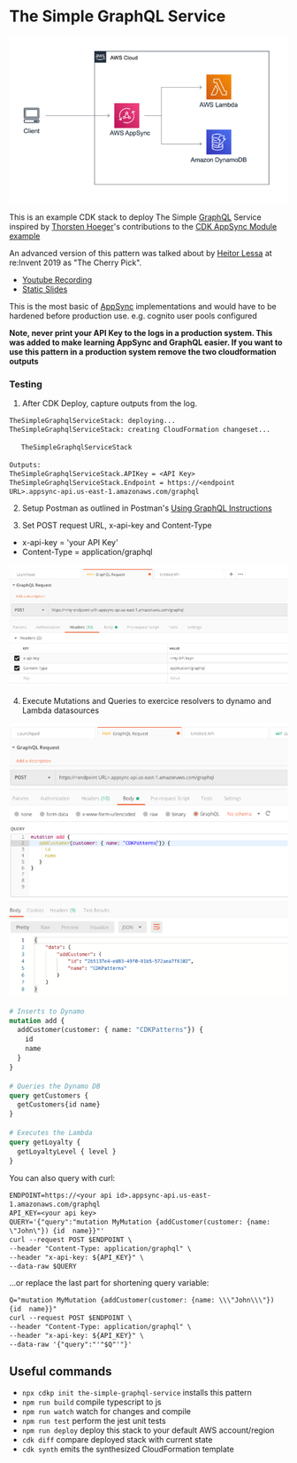 # The Simple GraphQL Service

![architecture](img/architecture.png)

This is an example CDK stack to deploy The Simple [GraphQL](https://graphql.org/) Service inspired by [Thorsten Hoeger](https://twitter.com/hoegertn)'s contributions to the [CDK AppSync Module example]( https://docs.aws.amazon.com/cdk/api/latest/docs/aws-appsync-readme.html#usage-example)

An advanced version of this pattern was talked about by [Heitor Lessa](https://twitter.com/heitor_lessa) at re:Invent 2019 as "The Cherry Pick".

* [Youtube Recording](https://www.youtube.com/watch?v=9IYpGTS7Jy0)
* [Static Slides](https://d1.awsstatic.com/events/reinvent/2019/REPEAT_3_Serverless_architectural_patterns_and_best_practices_ARC307-R3.pdf)

This is the most basic of [AppSync](https://aws.amazon.com/appsync/) implementations and would have to be hardened before production use. e.g. cognito user pools configured

**Note, never print your API Key to the logs in a production system. This was added to make learning AppSync and GraphQL easier. If you want to use this pattern in a production system remove the two cloudformation outputs**

### Testing

1. After CDK Deploy, capture outputs from the log.

```text
TheSimpleGraphqlServiceStack: deploying...
TheSimpleGraphqlServiceStack: creating CloudFormation changeset...

   TheSimpleGraphqlServiceStack

Outputs:
TheSimpleGraphqlServiceStack.APIKey = <API Key>
TheSimpleGraphqlServiceStack.Endpoint = https://<endpoint URL>.appsync-api.us-east-1.amazonaws.com/graphql
```

2. Setup Postman as outlined in Postman's [Using GraphQL Instructions](https://learning.postman.com/docs/postman/sending-api-requests/graphql/)

3. Set POST request URL, x-api-key and Content-Type
* x-api-key = 'your API Key'
* Content-Type = application/graphql

![postman](img/postman-headers.png)

4. Execute Mutations and Queries to exercice resolvers to dynamo and Lambda datasources

![postman](img/postman-queries.png)

```graphql
# Inserts to Dynamo
mutation add {
  addCustomer(customer: { name: "CDKPatterns"}) {
    id
    name
  }
}

# Queries the Dynamo DB
query getCustomers {
  getCustomers{id name}
}

# Executes the Lambda
query getLoyalty {
  getLoyaltyLevel { level }
}
```

You can also query with curl:

```shell script
ENDPOINT=https://<your api id>.appsync-api.us-east-1.amazonaws.com/graphql
API_KEY=<your api key>
QUERY='{"query":"mutation MyMutation {addCustomer(customer: {name: \"John\"}) {id  name}}"'
curl --request POST $ENDPOINT \
--header "Content-Type: application/graphql" \
--header "x-api-key: ${API_KEY}" \
--data-raw $QUERY
 ```
...or replace the last part for shortening query variable:
```shell script
Q="mutation MyMutation {addCustomer(customer: {name: \\\"John\\\"}) {id  name}}"
curl --request POST $ENDPOINT \
--header "Content-Type: application/graphql" \
--header "x-api-key: ${API_KEY}" \
--data-raw '{"query":"'"$Q"'"}'
```


## Useful commands

 * `npx cdkp init the-simple-graphql-service`   installs this pattern
 * `npm run build`   compile typescript to js
 * `npm run watch`   watch for changes and compile
 * `npm run test`    perform the jest unit tests
 * `npm run deploy`  deploy this stack to your default AWS account/region
 * `cdk diff`        compare deployed stack with current state
 * `cdk synth`       emits the synthesized CloudFormation template
